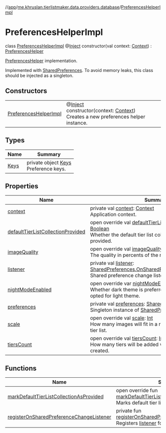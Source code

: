 //[app](../../../index.md)/[me.khruslan.tierlistmaker.data.providers.database](../index.md)/[PreferencesHelperImpl](index.md)

# PreferencesHelperImpl

class [PreferencesHelperImpl](index.md) @[Inject](https://javax-inject.github.io/javax-inject/api/javax/inject/Inject.html) constructor(val context: [Context](https://developer.android.com/reference/kotlin/android/content/Context.html)) : [PreferencesHelper](../-preferences-helper/index.md)

[PreferencesHelper](../-preferences-helper/index.md) implementation.

Implemented with [SharedPreferences](https://developer.android.com/reference/kotlin/android/content/SharedPreferences.html). To avoid memory leaks, this class should be injected as a singleton.

## Constructors

| | |
|---|---|
| [PreferencesHelperImpl](-preferences-helper-impl.md) | @[Inject](https://javax-inject.github.io/javax-inject/api/javax/inject/Inject.html) <br>constructor(context: [Context](https://developer.android.com/reference/kotlin/android/content/Context.html))<br>Creates a new preferences helper instance. |

## Types

| Name | Summary |
|---|---|
| [Keys](-keys/index.md) | private object [Keys](-keys/index.md)<br>Preference keys. |

## Properties

| Name | Summary |
|---|---|
| [context](context.md) | private val [context](context.md): [Context](https://developer.android.com/reference/kotlin/android/content/Context.html)<br>Application context. |
| [defaultTierListCollectionProvided](default-tier-list-collection-provided.md) | open override val [defaultTierListCollectionProvided](default-tier-list-collection-provided.md): [Boolean](https://kotlinlang.org/api/latest/jvm/stdlib/kotlin/-boolean/index.html)<br>Whether the default tier list collection has already been provided. |
| [imageQuality](image-quality.md) | open override val [imageQuality](image-quality.md): [Int](https://kotlinlang.org/api/latest/jvm/stdlib/kotlin/-int/index.html)<br>The quality in percents of the new tier list images. |
| [listener](listener.md) | private val [listener](listener.md): [SharedPreferences.OnSharedPreferenceChangeListener](https://developer.android.com/reference/kotlin/android/content/SharedPreferences.OnSharedPreferenceChangeListener.html)<br>Shared preference change listener that logs all updates. |
| [nightModeEnabled](night-mode-enabled.md) | open override var [nightModeEnabled](night-mode-enabled.md): [Boolean](https://kotlinlang.org/api/latest/jvm/stdlib/kotlin/-boolean/index.html)<br>Whether dark theme is preferred by user. If not - user opted for light theme. |
| [preferences](preferences.md) | private val [preferences](preferences.md): [SharedPreferences](https://developer.android.com/reference/kotlin/android/content/SharedPreferences.html)<br>Singleton instance of [SharedPreferences](https://developer.android.com/reference/kotlin/android/content/SharedPreferences.html). |
| [scale](scale.md) | open override val [scale](scale.md): [Int](https://kotlinlang.org/api/latest/jvm/stdlib/kotlin/-int/index.html)<br>How many images will fit in a row inside a tier in a new tier list. |
| [tiersCount](tiers-count.md) | open override val [tiersCount](tiers-count.md): [Int](https://kotlinlang.org/api/latest/jvm/stdlib/kotlin/-int/index.html)<br>How many tiers will be added when a new tier list is created. |

## Functions

| Name | Summary |
|---|---|
| [markDefaultTierListCollectionAsProvided](mark-default-tier-list-collection-as-provided.md) | open override fun [markDefaultTierListCollectionAsProvided](mark-default-tier-list-collection-as-provided.md)()<br>Marks default tier list collection as provided. |
| [registerOnSharedPreferenceChangeListener](register-on-shared-preference-change-listener.md) | private fun [registerOnSharedPreferenceChangeListener](register-on-shared-preference-change-listener.md)()<br>Registers [listener](listener.md) for logging. |
